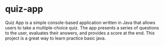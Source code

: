 # quiz-app
Quiz App is a simple console-based application written in Java that allows users to take a multiple-choice quiz. The app presents a series of questions to the user, evaluates their answers, and provides a score at the end. This project is a great way to learn practice basic java.
